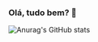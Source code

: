 ### Olá, tudo bem? 👋

![Anurag's GitHub stats](https://github-readme-stats.vercel.app/api?username=brunomunao&count_private=true&theme=dracula)
